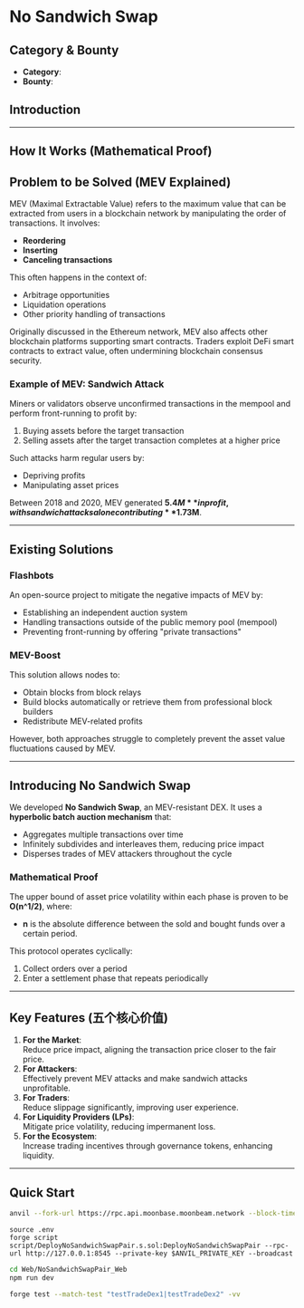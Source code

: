 # No Sandwich Swap

## Category & Bounty
- **Category**: 
- **Bounty**: 

## Introduction
---

## How It Works (Mathematical Proof)

##  Problem to be Solved (MEV Explained)

MEV (Maximal Extractable Value) refers to the maximum value that can be extracted from users in a blockchain network by manipulating the order of transactions. It involves:
- **Reordering**
- **Inserting**
- **Canceling transactions**

This often happens in the context of:
- Arbitrage opportunities
- Liquidation operations
- Other priority handling of transactions

Originally discussed in the Ethereum network, MEV also affects other blockchain platforms supporting smart contracts. Traders exploit DeFi smart contracts to extract value, often undermining blockchain consensus security.

### Example of MEV: Sandwich Attack
Miners or validators observe unconfirmed transactions in the mempool and perform front-running to profit by:
1. Buying assets before the target transaction
2. Selling assets after the target transaction completes at a higher price

Such attacks harm regular users by:
- Depriving profits
- Manipulating asset prices

Between 2018 and 2020, MEV generated **$5.4M** in profit, with sandwich attacks alone contributing **$1.73M**.

---

## Existing Solutions

### Flashbots
An open-source project to mitigate the negative impacts of MEV by:
- Establishing an independent auction system
- Handling transactions outside of the public memory pool (mempool)
- Preventing front-running by offering "private transactions"

### MEV-Boost
This solution allows nodes to:
- Obtain blocks from block relays
- Build blocks automatically or retrieve them from professional block builders
- Redistribute MEV-related profits

However, both approaches struggle to completely prevent the asset value fluctuations caused by MEV.

---

## Introducing No Sandwich Swap

We developed **No Sandwich Swap**, an MEV-resistant DEX. It uses a **hyperbolic batch auction mechanism** that:
- Aggregates multiple transactions over time
- Infinitely subdivides and interleaves them, reducing price impact
- Disperses trades of MEV attackers throughout the cycle

### Mathematical Proof
The upper bound of asset price volatility within each phase is proven to be **O(n^1/2)**, where:
- **n** is the absolute difference between the sold and bought funds over a certain period.

This protocol operates cyclically:
1. Collect orders over a period
2. Enter a settlement phase that repeats periodically

---

## Key Features (五个核心价值)

1. **For the Market**:  
   Reduce price impact, aligning the transaction price closer to the fair price.
2. **For Attackers**:  
   Effectively prevent MEV attacks and make sandwich attacks unprofitable.
3. **For Traders**:  
   Reduce slippage significantly, improving user experience.
4. **For Liquidity Providers (LPs)**:  
   Mitigate price volatility, reducing impermanent loss.
5. **For the Ecosystem**:  
   Increase trading incentives through governance tokens, enhancing liquidity.

---
## Quick Start

```bash
anvil --fork-url https://rpc.api.moonbase.moonbeam.network --block-time 5
```

```
source .env
forge script script/DeployNoSandwichSwapPair.s.sol:DeployNoSandwichSwapPair --rpc-url http://127.0.0.1:8545 --private-key $ANVIL_PRIVATE_KEY --broadcast
```

```bash
cd Web/NoSandwichSwapPair_Web
npm run dev
```

```bash
forge test --match-test "testTradeDex1|testTradeDex2" -vv
```